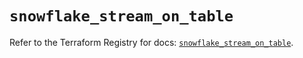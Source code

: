 # `snowflake_stream_on_table`

Refer to the Terraform Registry for docs: [`snowflake_stream_on_table`](https://registry.terraform.io/providers/snowflake-labs/snowflake/1.0.3/docs/resources/stream_on_table).
